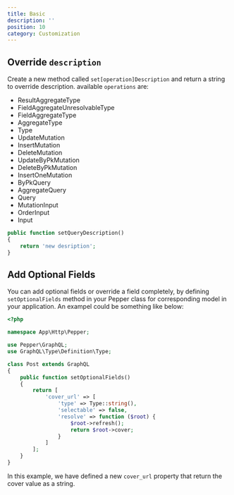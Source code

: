 ```yaml
---
title: Basic
description: ''
position: 10
category: Customization
---
```


## Override `description`

Create a new method called `set[operation]Description` and return a string to override description. available `operations` are:

- ResultAggregateType
- FieldAggregateUnresolvableType
- FieldAggregateType
- AggregateType
- Type
- UpdateMutation
- InsertMutation
- DeleteMutation
- UpdateByPkMutation
- DeleteByPkMutation
- InsertOneMutation
- ByPkQuery
- AggregateQuery
- Query
- MutationInput
- OrderInput
- Input

```php
public function setQueryDescription()
{
    return 'new desription';
}
```

## Add Optional Fields

You can add optional fields or override a field completely, by defining `setOptionalFields` method in your Pepper class for corresponding model in your application. An exampel could be something like below:


```php
<?php

namespace App\Http\Pepper;

use Pepper\GraphQL;
use GraphQL\Type\Definition\Type;

class Post extends GraphQL
{
    public function setOptionalFields()
    {
        return [
            'cover_url' => [
                'type' => Type::string(),
                'selectable' => false,
                'resolve' => function ($root) {
                    $root->refresh();
                    return $root->cover;
                }
            ]
        ];
    }
}

```

In this example, we have defined a new `cover_url` property that return the cover value as a string.
